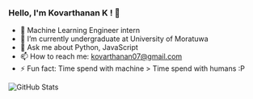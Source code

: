 ### Hello, I'm Kovarthanan K ! 👋






- 🔭 Machine Learning Engineer intern
- 🌱 I’m currently undergraduate at University of Moratuwa 
- 💬 Ask me about Python, JavaScript
- 📫 How to reach me: kovarthanan07@gmail.com
- ⚡ Fun fact: Time spend with machine > Time spend with humans :P

![GitHub Stats](https://github-readme-stats.vercel.app/api?username=Kovarthanan07&theme=dark)

